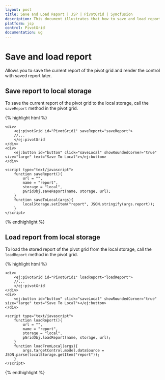 ```yaml
---
layout: post
title: Save and Load Report | JSP | PivotGrid | Syncfusion
description: This document illustrates that how to save and load report to database in JSP platform of PivotGrid control 
platform: jsp
control: PivotGrid
documentation: ug
---
```


# Save and load report

Allows you to save the current report of the pivot grid and render the control with saved report later.

## Save report to local storage

To save the current report of the pivot grid to the local storage, call the `saveReport` method in the pivot grid.

{% highlight html %}

	<div>
		<ej:pivotGrid id="PivotGrid1" saveReport="saveReport">
		//...
		</ej:pivotGrid
	</div>
    <div>
        <ej:button id="button" click="saveLocal" showRoundedCorner="true" size="large" text="Save To Local"></ej:button> 
    </div>
    
	<script type="text/javascript">
    	function saveReport(){
            url = "",
            name = "report",
            storage = "local",
            pGridObj.saveReport(name, storage, url);
        }        
        function saveToLocal(args){
            localStorage.setItem("report", JSON.stringify(args.report));
        }
	</script>

{% endhighlight %}

## Load report from local storage

To load the stored report of the pivot grid from the local storage, call the `loadReport` method in the pivot grid.

{% highlight html %}

	<div>
		<ej:pivotGrid id="PivotGrid1" loadReport="loadReport">
		//...
		</ej:pivotGrid
	</div>
    <div>
        <ej:button id="button" click="saveLocal" showRoundedCorner="true" size="large" text="Save To Local"></ej:button> 
    </div>
    
	<script type="text/javascript">
    	function loadReport(){
            url = "",
            name = "report",
            storage = "local",
            pGridObj.loadReport(name, storage, url);
        }       
        function loadFromLocal(args){
            args.targetControl.model.dataSource = JSON.parse(localStorage.getItem("report"));
        }
	</script>

{% endhighlight %}